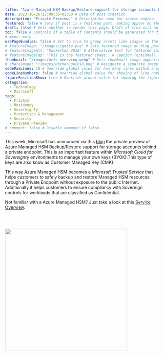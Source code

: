 ```yaml
---
title: "Azure Managed HSM Backup/Restore support for storage accounts behind a Private Endpoint" # Title of the blog post.
date: 2023-10-26T12:09:35+01:00 # Date of post creation.
description: "Private Preview." # Description used for search engine.
featured: false # Sets if post is a featured post, making appear on the home page side bar.
draft: false # Sets whether to render this page. Draft of true will not be rendered.
toc: false # Controls if a table of contents should be generated for first-level links automatically.
# menu: main
usePageBundles: false # Set to true to group assets like images in the same folder as this post.
# featureImage: "/images/ignite.png" # Sets featured image on blog post.
# featureImageAlt: 'DockerCon 2018' # Alternative text for featured image.
# featureImageCap: 'This is the featured image.' # Caption (optional).
thumbnail: "/images/mcfs-overview.webp" # Sets thumbnail image appearing inside card on homepage.
# shareImage: "/images/DockerCon2018.png" # Designate a separate image for social media sharing.
codeMaxLines: 10 # Override global value for how many lines within a code block before auto-collapsing.
codeLineNumbers: false # Override global value for showing of line numbers within code block.
figurePositionShow: true # Override global value for showing the figure label.
categories:
  - Technology
  - Microsoft
tags:
  - Privacy
  - Residency
  - Sovereignty
  - Protection & Management
  - Security
  - Private Preview
# comment: false # Disable comment if false.
---
```


This week, Microsoft has announced via this <a href="https://techcommunity.microsoft.com/t5/azure-confidential-computing/private-preview-azure-managed-hsm-backup-restore-when-storage/ba-p/3964407">blog</a> the private preview of Azure Managed HSM Backup/Restore support for storage accounts behind a private endpoint. This is an important feature within *Microsoft Cloud for Sovereignty* environments to manage your own keys (BYOK).This type of keys are also know as Customer Managed Key (CMK).

This way Azure Managed HSM becomes a *Microsoft Trusted Service* that helps customers to safely backup and restore Managed HSM resources through a Private Endpoint without exposure to the public Internet. Additionally it helps customers to ensure compliancy with Sovereign controls for workloads that are classified as Confidential.


Not familiar with a Azure Managed HSM? Just take a look at this [Service Overview](https://learn.microsoft.com/en-us/azure/key-vault/managed-hsm/overview).

<br><br>

<img src="/images/mcfs-overview.webp" width="400" height="400">

<br>
<br>

